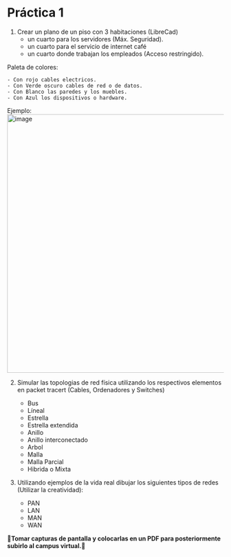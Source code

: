 # Práctica 1

1. Crear un plano de un piso con 3 habitaciones (LibreCad)
	+ un cuarto para los servidores (Máx. Seguridad).
	+ un cuarto para el servicio de internet café 
	+ un cuarto donde trabajan los empleados (Acceso restringido).

Paleta de colores: 

	- Con rojo cables electricos.
 	- Con Verde oscuro cables de red o de datos.
	- Con Blanco las paredes y los muebles.
	- Con Azul los dispositivos o hardware.

Ejemplo:  
<img width="600" alt="image" src="https://github.com/calles/GII_Redes/assets/22343642/c1760efc-d20d-4b80-b3e8-40f01c68f8b7">

 
2. Simular las topologias de red física utilizando los respectivos elementos en packet tracert (Cables, Ordenadores y Switches)
	+ Bus
	+ Líneal
	+ Estrella
	+ Estrella extendida
	+ Anillo
	+ Anillo interconectado
	+ Arbol
	+ Malla
	+ Malla Parcial
	+ Hibrida o Mixta

3. Utilizando ejemplos de la vida real dibujar los siguientes tipos de redes (Utilizar la creatividad):
	* PAN
	* LAN
	* MAN
	* WAN 

**🔴Tomar capturas de pantalla y colocarlas en un PDF para posteriormente subirlo al campus virtual.🔴**
